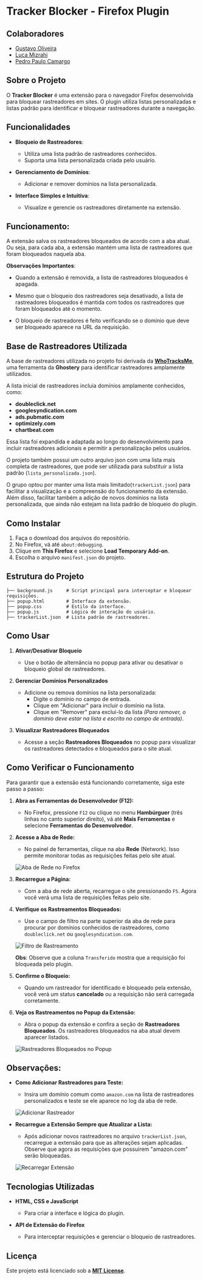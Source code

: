 # Tracker Blocker - Firefox Plugin

## Colaboradores
- [Gustavo Oliveira](https://github.com/gustavoeso)
- [Luca Mizrahi](https://github.com/LucaMizrahi)
- [Pedro Paulo Camargo](https://github.com/PedroPauloMorenoCamargo)

## Sobre o Projeto
O **Tracker Blocker** é uma extensão para o navegador Firefox desenvolvida para bloquear rastreadores em sites. O plugin utiliza listas personalizadas e listas padrão para identificar e bloquear rastreadores durante a navegação.

## Funcionalidades
- **Bloqueio de Rastreadores**:
  - Utiliza uma lista padrão de rastreadores conhecidos.
  - Suporta uma lista personalizada criada pelo usuário.

- **Gerenciamento de Domínios**:
  - Adicionar e remover domínios na lista personalizada.

- **Interface Simples e Intuitiva**:
  - Visualize e gerencie os rastreadores diretamente na extensão.

## Funcionamento:

A extensão salva os rastreadores bloqueados de acordo com a aba atual. Ou seja, para cada aba, a extensão mantém uma lista de rastreadores que foram bloqueados naquela aba. 

**Observações Importantes**:

- Quando a extensão é removida, a lista de rastreadores bloqueados é apagada. 

- Mesmo que o bloqueio dos rastreadores seja desativado, a lista de rastreadores bloqueados é mantida com todos os rastreadores que foram bloqueados até o momento.

- O bloqueio de rastreadores é feito verificando se o domínio que deve ser bloqueado aparece na URL da requisição.

## Base de Rastreadores Utilizada

A base de rastreadores utilizada no projeto foi derivada da **[WhoTracksMe](https://www.ghostery.com/whotracksme/trackers)**, uma ferramenta da **Ghostery** para identificar rastreadores amplamente utilizados.  

A lista inicial de rastreadores incluía domínios amplamente conhecidos, como:
- **doubleclick.net**
- **googlesyndication.com**
- **ads.pubmatic.com**
- **optimizely.com**
- **chartbeat.com**

Essa lista foi expandida e adaptada ao longo do desenvolvimento para incluir rastreadores adicionais e permitir a personalização pelos usuários.

O projeto também possui um outro arquivo json com uma lista mais completa de rastreadores, que pode ser utilizada para substituir a lista padrão (`lista_personalizada.json`). 

O grupo optou por manter uma lista mais limitado(`trackerList.json`) para facilitar a visualização e a compreensão do funcionamento da extensão. Além disso, facilitar também a adição de novos domínios na lista personalizada, que ainda não estejam na lista padrão de bloqueio do plugin.

## Como Instalar
1. Faça o download dos arquivos do repositório.
2. No Firefox, vá até `about:debugging`.
3. Clique em **This Firefox** e selecione **Load Temporary Add-on**.
4. Escolha o arquivo `manifest.json` do projeto.

## Estrutura do Projeto
```plaintext
├── background.js     # Script principal para interceptar e bloquear requisições.
├── popup.html        # Interface da extensão.
├── popup.css         # Estilo da interface.
├── popup.js          # Lógica de interação do usuário.
├── trackerList.json  # Lista padrão de rastreadores.
```

## **Como Usar**

1. **Ativar/Desativar Bloqueio**  
   - Use o botão de alternância no popup para ativar ou desativar o bloqueio global de rastreadores.  

2. **Gerenciar Domínios Personalizados**  
   - Adicione ou remova domínios na lista personalizada:
     - Digite o domínio no campo de entrada.
     - Clique em "Adicionar" para incluir o domínio na lista.
     - Clique em "Remover" para excluí-lo da lista *(Para remover, o domínio deve estar na lista e escrito no campo de entrada)*.

3. **Visualizar Rastreadores Bloqueados**  
   - Acesse a seção **Rastreadores Bloqueados** no popup para visualizar os rastreadores detectados e bloqueados para o site atual.  

## Como Verificar o Funcionamento

Para garantir que a extensão está funcionando corretamente, siga este passo a passo:

1. **Abra as Ferramentas do Desenvolvedor (F12):**  
   - No Firefox, pressione `F12` ou clique no menu **Hambúrguer** (três linhas no canto superior direito), vá até **Mais Ferramentas** e selecione **Ferramentas do Desenvolvedor**.

2. **Acesse a Aba de Rede:**  
   - No painel de ferramentas, clique na aba **Rede** (Network). Isso permite monitorar todas as requisições feitas pelo site atual.

   ![Aba de Rede no Firefox](./imgs/network-tab.png)

3. **Recarregue a Página:**  
   - Com a aba de rede aberta, recarregue o site pressionando `F5`. Agora você verá uma lista de requisições feitas pelo site.

4. **Verifique os Rastreamentos Bloqueados:**  
   - Use o campo de filtro na parte superior da aba de rede para procurar por domínios conhecidos de rastreadores, como `doubleclick.net` ou `googlesyndication.com`. 

   ![Filtro de Rastreamento](./imgs/network-filter.png)

   **Obs**: Observe que a coluna `Transferido` mostra que a requisição foi bloqueada pelo plugin.

5. **Confirme o Bloqueio:**  
   - Quando um rastreador for identificado e bloqueado pela extensão, você verá um status **cancelado** ou a requisição não será carregada corretamente.

6. **Veja os Rastreamentos no Popup da Extensão:**  
   - Abra o popup da extensão e confira a seção de **Rastreadores Bloqueados**. Os rastreadores bloqueados na aba atual devem aparecer listados.

   ![Rastreadores Bloqueados no Popup](./imgs/blockers-popup.png)


## Observações:
- **Como Adicionar Rastreadores para Teste:**  
  - Insira um domínio comum como `amazon.com` na lista de rastreadores personalizados e teste se ele aparece no log da aba de rede.

  ![Adicionar Rastreador](./imgs/add-tracker.png)

- **Recarregue a Extensão Sempre que Atualizar a Lista:**  
  - Após adicionar novos rastreadores no arquivo `trackerList.json`, recarregue a extensão para que as alterações sejam aplicadas. Observe que agora as requisições que possuirem "amazon.com" serão bloqueadas.

  ![Recarregar Extensão](./imgs/reload-extension.png)

## **Tecnologias Utilizadas**

- **HTML, CSS e JavaScript**  
  - Para criar a interface e lógica do plugin.  

- **API de Extensão do Firefox**  
  - Para interceptar requisições e gerenciar o bloqueio de rastreadores.  

## **Licença**

Este projeto está licenciado sob a **[MIT License](./LICENSE)**.  